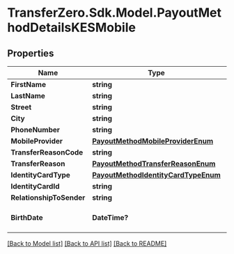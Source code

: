 
# TransferZero.Sdk.Model.PayoutMethodDetailsKESMobile

## Properties

Name | Type | Description | Notes
------------ | ------------- | ------------- | -------------
**FirstName** | **string** |  | 
**LastName** | **string** |  | 
**Street** | **string** |  | 
**City** | **string** |  | [optional] 
**PhoneNumber** | **string** |  | 
**MobileProvider** | [**PayoutMethodMobileProviderEnum**](PayoutMethodMobileProviderEnum.md) |  | 
**TransferReasonCode** | **string** |  | [optional] 
**TransferReason** | [**PayoutMethodTransferReasonEnum**](PayoutMethodTransferReasonEnum.md) |  | 
**IdentityCardType** | [**PayoutMethodIdentityCardTypeEnum**](PayoutMethodIdentityCardTypeEnum.md) |  | 
**IdentityCardId** | **string** |  | 
**RelationshipToSender** | **string** |  | [optional] 
**BirthDate** | **DateTime?** | Date of birth of recipient | [optional] 

[[Back to Model list]](../README.md#documentation-for-models)
[[Back to API list]](../README.md#documentation-for-api-endpoints)
[[Back to README]](../README.md)


